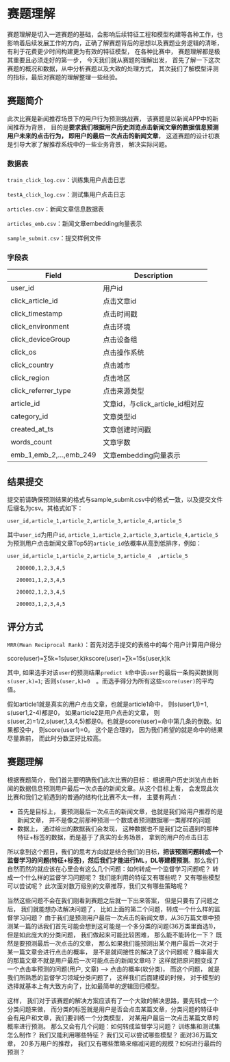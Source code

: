 # 赛题理解

赛题理解是切入一道赛题的基础，会影响后续特征工程和模型构建等各种工作，也影响着后续发展工作的方向，正确了解赛题背后的思想以及赛题业务逻辑的清晰，有利于花费更少时间构建更为有效的特征模型， 在各种比赛中， 赛题理解都是极其重要且必须走好的第一步， 今天我们就从赛题的理解出发， 首先了解一下这次赛题的概况和数据，从中分析赛题以及大致的处理方式， 其次我们了解模型评测的指标，最后对赛题的理解整理一些经验。

## 赛题简介

此次比赛是新闻推荐场景下的用户行为预测挑战赛， 该赛题是以新闻APP中的新闻推荐为背景， 目的是**要求我们根据用户历史浏览点击新闻文章的数据信息预测用户未来的点击行为， 即用户的最后一次点击的新闻文章**， 这道赛题的设计初衷是引导大家了解推荐系统中的一些业务背景， 解决实际问题。

### 数据表

`train_click_log.csv`：训练集用户点击日志

`testA_click_log.csv`：测试集用户点击日志

`articles.csv`：新闻文章信息数据表

`articles_emb.csv`：新闻文章embedding向量表示

`sample_submit.csv`：提交样例文件

### 字段表

| **Field**             | **Description**                  |
| --------------------- | -------------------------------- |
| user_id               | 用户id                           |
| click_article_id      | 点击文章id                       |
| click_timestamp       | 点击时间戳                       |
| click_environment     | 点击环境                         |
| click_deviceGroup     | 点击设备组                       |
| click_os              | 点击操作系统                     |
| click_country         | 点击城市                         |
| click_region          | 点击地区                         |
| click_referrer_type   | 点击来源类型                     |
| article_id            | 文章id，与click_article_id相对应 |
| category_id           | 文章类型id                       |
| created_at_ts         | 文章创建时间戳                   |
| words_count           | 文章字数                         |
| emb_1,emb_2,…,emb_249 | 文章embedding向量表示            |

## 结果提交

提交前请确保预测结果的格式与sample_submit.csv中的格式一致，以及提交文件后缀名为csv。其格式如下：

```
user_id,article_1,article_2,article_3,article_4,article_5
```

其中`user_id`为用户`id`, `article_1,article_2,article_3,article_4,article_5`为预测用户点击新闻文章Top5的`article_id`依概率从高到低排序，例如：

```
user_id,article_1,article_2,article_3,article_4  ,article_5

   200000,1,2,3,4,5
   
   200001,1,2,3,4,5
   
   200002,1,2,3,4,5
   
   200003,1,2,3,4,5
```

## 评分方式

`MRR(Mean Reciprocal Rank)`：首先对选手提交的表格中的每个用户计算用户得分

score(user)=∑5k=1s(user,k)kscore(user)=∑k=15s(user,k)k

其中, 如果选手对该`user`的预测结果`predict k`命中该`user`的最后一条购买数据则`s(user,k)=1`; 否则`s(user,k)=0`　。而选手得分为所有这些`score(user)`的平均值。

假如article1就是真实的用户点击文章，也就是article1命中， 则s(user1,1)=1, s(user1,2-4)都是0， 如果article2是用户点击的文章， 则s(user,2)=1/2,s(user,1,3,4,5)都是0。也就是score(user)=命中第几条的倒数。如果都没中， 则score(user1)=0。 这个是合理的， 因为我们希望的就是命中的结果尽量靠前， 而此时分数正好比较高。

## 赛题理解

根据赛题简介，我们首先要明确我们此次比赛的目标： 根据用户历史浏览点击新闻的数据信息预测用户最后一次点击的新闻文章。从这个目标上看， 会发现此次比赛和我们之前遇到的普通的结构化比赛不太一样， 主要有两点：

- 首先是目标上， 要预测最后一次点击的新闻文章，也就是我们给用户推荐的是新闻文章， 并不是像之前那种预测一个数或者预测数据哪一类那样的问题
- 数据上， 通过给出的数据我们会发现， 这种数据也不是我们之前遇到的那种特征+标签的数据，而是基于了真实的业务场景， 拿到的用户的点击日志

所以拿到这个题目，我们的思考方向就是结合我们的目标，**把该预测问题转成一个监督学习的问题(特征+标签)，然后我们才能进行ML，DL等建模预测**。那么我们自然而然的就应该在心里会有这么几个问题：如何转成一个监督学习问题呢？ 转成一个什么样的监督学习问题呢？ 我们能利用的特征又有哪些呢？ 又有哪些模型可以尝试呢？ 此次面对数万级别的文章推荐，我们又有哪些策略呢？

当然这些问题不会在我们刚看到赛题之后就一下出来答案， 但是只要有了问题之后， 我们就能想办法解决问题了， 比如上面的第二个问题，转成一个什么样的监督学习问题？ 由于我们是预测用户最后一次点击的新闻文章，从36万篇文章中预测某一篇的话我们首先可能会想到这可能是一个多分类的问题(36万类里面选1)， 但是如此庞大的分类问题， 我们做起来可能比较困难， 那么能不能转化一下？ 既然是要预测最后一次点击的文章， 那么如果我们能预测出某个用户最后一次对于某一篇文章会进行点击的概率， 是不是就间接性的解决了这个问题呢？概率最大的那篇文章不就是用户最后一次可能点击的新闻文章吗？ 这样就把原问题变成了一个点击率预测的问题(用户, 文章) --> 点击的概率(软分类)， 而这个问题， 就是我们所熟悉的监督学习领域分类问题了， 这样我们后面建模的时候， 对于模型的选择就基本上有大致方向了，比如最简单的逻辑回归模型。

这样， 我们对于该赛题的解决方案应该有了一个大致的解决思路，要先转成一个分类问题来做， 而分类的标签就是用户是否会点击某篇文章，分类问题的特征中会有用户和文章，我们要训练一个分类模型， 对某用户最后一次点击某篇文章的概率进行预测。 那么又会有几个问题：如何转成监督学习问题？ 训练集和测试集怎么制作？ 我们又能利用哪些特征？ 我们又可以尝试哪些模型？ 面对36万篇文章， 20多万用户的推荐， 我们又有哪些策略来缩减问题的规模？如何进行最后的预测？


